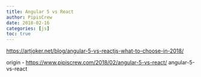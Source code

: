 ```yaml
---
title: Angular 5 vs React
author: PipisCrew
date: 2018-02-16
categories: [js]
toc: true
---
```


https://artjoker.net/blog/angular-5-vs-reactjs-what-to-choose-in-2018/

origin - https://www.pipiscrew.com/2018/02/angular-5-vs-react/ angular-5-vs-react